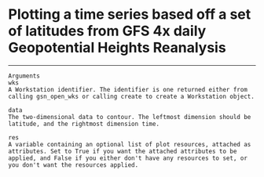 # Plotting a time series based off a set of latitudes from GFS 4x daily Geopotential Heights Reanalysis

---

```
Arguments
wks
A Workstation identifier. The identifier is one returned either from calling gsn_open_wks or calling create to create a Workstation object.

data
The two-dimensional data to contour. The leftmost dimension should be latitude, and the rightmost dimension time.

res
A variable containing an optional list of plot resources, attached as attributes. Set to True if you want the attached attributes to be applied, and False if you either don't have any resources to set, or you don't want the resources applied.
```